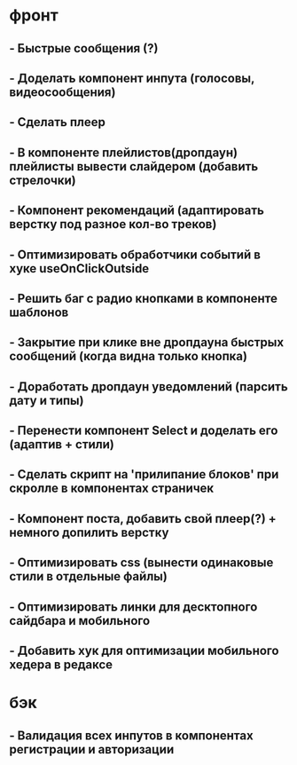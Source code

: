 # фронт

## - Быстрые сообщения (?)

## - Доделать компонент инпута (голосовы, видеосообщения)

## - Сделать плеер

## - В компоненте плейлистов(дропдаун) плейлисты вывести слайдером (добавить стрелочки)

## - Компонент рекомендаций (адаптировать верстку под разное кол-во треков)

## - Оптимизировать обработчики событий в хуке useOnClickOutside

## - Решить баг с радио кнопками в компоненте шаблонов

## - Закрытие при клике вне дропдауна быстрых сообщений (когда видна только кнопка)

## - Доработать дропдаун уведомлений (парсить дату и типы)

## - Перенести компонент Select и доделать его (адаптив + стили)

## - Сделать скрипт на 'прилипание блоков' при скролле в компонентах страничек

## - Компонент поста, добавить свой плеер(?) + немного допилить верстку

## - Оптимизировать css (вынести одинаковые стили в отдельные файлы)

## - Оптимизировать линки для десктопного сайдбара и мобильного

## - Добавить хук для оптимизации мобильного хедера в редаксе

# бэк

## - Валидация всех инпутов в компонентах регистрации и авторизации
